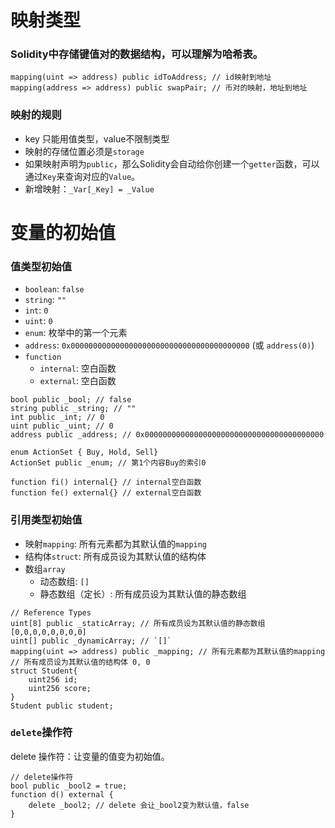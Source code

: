 # 映射类型

### Solidity中存储键值对的数据结构，可以理解为哈希表。

```
mapping(uint => address) public idToAddress; // id映射到地址
mapping(address => address) public swapPair; // 币对的映射，地址到地址
```

### 映射的规则

- key 只能用值类型，value不限制类型
- 映射的存储位置必须是`storage`
- 如果映射声明为`public`，那么Solidity会自动给你创建一个`getter`函数，可以通过`Key`来查询对应的`Value`。
- 新增映射：`_Var[_Key] = _Value`

# 变量的初始值

### 值类型初始值

- `boolean`: `false`
- `string`: `""`
- `int`: `0`
- `uint`: `0`
- `enum`: 枚举中的第一个元素
- `address`: `0x0000000000000000000000000000000000000000` (或 `address(0)`)
- `function`
  - `internal`: 空白函数
  - `external`: 空白函数

```
bool public _bool; // false
string public _string; // ""
int public _int; // 0
uint public _uint; // 0
address public _address; // 0x0000000000000000000000000000000000000000

enum ActionSet { Buy, Hold, Sell}
ActionSet public _enum; // 第1个内容Buy的索引0

function fi() internal{} // internal空白函数
function fe() external{} // external空白函数 
```

### 引用类型初始值

- 映射`mapping`: 所有元素都为其默认值的`mapping`
- 结构体`struct`: 所有成员设为其默认值的结构体
- 数组`array`
  - 动态数组: `[]`
  - 静态数组（定长）: 所有成员设为其默认值的静态数组

```
// Reference Types
uint[8] public _staticArray; // 所有成员设为其默认值的静态数组[0,0,0,0,0,0,0,0]
uint[] public _dynamicArray; // `[]`
mapping(uint => address) public _mapping; // 所有元素都为其默认值的mapping
// 所有成员设为其默认值的结构体 0, 0
struct Student{
    uint256 id;
    uint256 score; 
}
Student public student;
```

### `delete`操作符

delete 操作符：让变量的值变为初始值。

```
// delete操作符
bool public _bool2 = true; 
function d() external {
    delete _bool2; // delete 会让_bool2变为默认值，false
}
```

